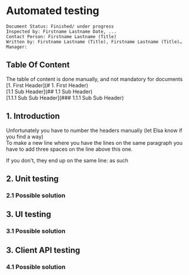 # Automated testing 


    Document Status: Finished/ under progress
    Inspected by: Firstname Lastname Date, ...
    Contact Person: Firstname Lastname (Title)
    Written by: Firstname Lastname (Title), Firstname Lastname (Title)…
    Manager:
## Table Of Content
The table of content is done manually, and not mandatory for documents   
[1. First Header](# 1. First Header)   
[1.1 Sub Header](## 1.1 Sub Header)   
[1.1.1 Sub Sub Header](### 1.1.1 Sub Sub Header)
 
## 1. Introduction
Unfortunately you have to number the headers manually (let Elsa know if you find a way)  
To make a new line where you have the lines on the same paragraph you have to add three spaces on the line above this one.

If you don't, they end up on the same line:
as such

## 2. Unit testing

### 2.1 Possible solution



## 3. UI testing

### 3.1 Possible solution


## 3. Client API testing

### 4.1 Possible solution

